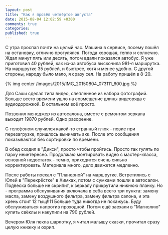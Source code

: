```yaml
---
layout: post
title: "Как я провёл четвёртое августа"
date: 2015-08-04 12:02:59 +0300
comments: true
categories: 
published: true
---
```

С утра проспал почти на целый час. Машина в сервисе, посему пошёл на остановку, отлично прогулялся. Погода хорошая, тепло и солнечно. Ждал минут пять или десять, потом вдали показался автобус. Я уже приготовил 40 рублей, как из-за автобуса выскочила 981-я маршрутка. На маршрутке 35 рублей, и быстрее, хотя и менее удобно. С другой стороны, народу было мало, я сразу сел. На работу пришёл в 8-20.

{% img center /images/2015/IMG_20150804_073111_600.jpg %}

Для Саши сделал типа видео, слепленное из набора фотографий. Больше всего времени ушло на совмещение длины видеоряда с аудиодорожкой. В остальном всё просто.

Позвонил менеджер из автосалона, вместе с ремонтом зеркала выходит 19870 рублей. Одно разорение.

С телефоном случился какой-то странный глюк - повис при перезагрузке, пришлось вынимать акк. После это сообщения показываются без сортировки по времени.

В обед сходил в "Дикси", просто чтобы пройтись. Просто так гулять по парку неинтересно. Продолжаю монтировать видео с мастер-класса, основной недостаток - темно, приходится очень сильно корректировать. Материала много, дело движется медленно.

После работы поехал с "Планерной" на маршрутке. Встретились с Юлей в "Перекрёстке" в Химках, потом с сумками пошли в автосалон. Подвеска больше не скрипит, к зеркалу прикрутили нижнюю планку. Но - программа обслуживания включала в себа всего три пункта: замену масла, замену воздушного фильтра, замену фильтра салона, и эта хрень стоит 12 тыщ!!11 Больше туда никогда не покажусь. Буду обслуживаться напротив проходной. Потом ещё заехали в "Магнолию" купить свёклы и накупили на 790 рублей.

Вечером Юля пекла шарлотку, я читал малышу сказки, прочитал сразу целую книжку и охрип.